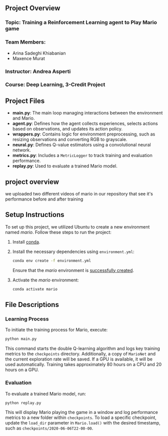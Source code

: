 ## Project Overview
### Topic: Training a Reinforcement Learning agent to Play Mario game

### Team Members:
- Arina Sadeghi Khiabanian
- Maxence Murat

### Instructor: Andrea Asperti

### Course: Deep Learning, 3-Credit Project

## Project Files
- **main.py**: The main loop managing interactions between the environment and Mario.
- **agent.py**: Defines how the agent collects experiences, selects actions based on observations, and updates its action policy.
- **wrappers.py**: Contains logic for environment preprocessing, such as resizing observations and converting RGB to grayscale.
- **neural.py**: Defines Q-value estimators using a convolutional neural network.
- **metrics.py**: Includes a `MetricLogger` to track training and evaluation performance.
- **replay.py**: Used to evaluate a trained Mario model.


## project overview
we uploaded two different videos of mario in our repository that see it's performance before and after training


## Setup Instructions
To set up this project, we utilized Ubuntu to create a new environment named *mario*. Follow these steps to run the project:

1. Install [conda](https://www.anaconda.com/products/individual).
2. Install the necessary dependencies using `environment.yml`:
    ```sh
    conda env create -f environment.yml
    ```
    Ensure that the *mario* environment is [successfully created](https://docs.conda.io/projects/conda/en/latest/user-guide/tasks/manage-environments.html#creating-an-environment-from-an-environment-yml-file).

3. Activate the *mario* environment:
    ```sh
    conda activate mario
    ```

## File Descriptions
### Learning Process
To initiate the training process for Mario, execute:
```sh
python main.py
```
This command starts the double Q-learning algorithm and logs key training metrics to the `checkpoints` directory. Additionally, a copy of `MarioNet` and the current exploration rate will be saved. If a GPU is available, it will be used automatically. Training takes approximately 80 hours on a CPU and 20 hours on a GPU.

### Evaluation
To evaluate a trained Mario model, run:
```sh
python replay.py
```
This will display Mario playing the game in a window and log performance metrics to a new folder within `checkpoints`. To load a specific checkpoint, update the `load_dir` parameter in `Mario.load()` with the desired timestamp, such as `checkpoints/2020-06-06T22-00-00`.


